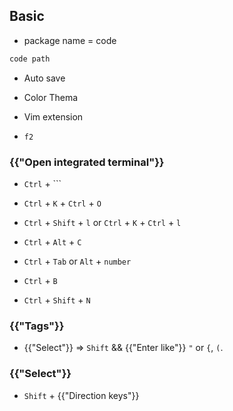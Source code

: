 ## Basic

* package name = code

```bash
code path
```


* Auto save
* Color Thema
* Vim extension

* `f2`

### {{"Open integrated terminal"}}

* `Ctrl` + `\``

* `Ctrl` + `K` + `Ctrl` + `O` 

* `Ctrl` + `Shift` + `l` or  `Ctrl` + `K` + `Ctrl` + `l` 

* `Ctrl` + `Alt` + `C` 

* `Ctrl` + `Tab` or `Alt` + `number`

* `Ctrl` + `B`

* `Ctrl` + `Shift` + `N`

### {{"Tags"}}
* {{"Select"}} &rArr; `Shift` && {{"Enter like"}} `"` or `{`, `(`.

### {{"Select"}}

* `Shift` + {{"Direction keys"}}
